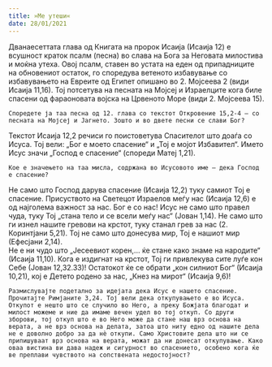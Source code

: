 ```yaml
---
title: »Ме утеши« 
date: 28/01/2021
---
```


Дванаесеттата глава од Книгата на пророк Исаија (Исаија 12) е всушност краток псалм (песна) во слава на Бога за Неговата милостива и моќна утеха. Овој псалм, ставен во устата на еден од припадниците на обновениот остаток, го споредува ветеното избавување со избавувањето на Евреите од Египет опишано во 2. Мојсеева 2 (види Исаија 11,16). Тој потсетува на песната на Мојсеј и Израелците кога биле спасени од фараоновата војска на Црвеното Море (види 2. Мојсеева 15).

`Споредете ја таа песна од 12. глава со текстот Откровение 15,2-4 – со песната на Мојсеј и Јагнето. Зошто и во двете песни се слави Бог?`

Текстот Исаија 12,2 речиси го поистоветува Спасителот што доаѓа со Исуса. Тој вели: „Бог е моето спасение“ и „Тој е мојот Избавител“. Името Исус значи „Господ е спасение“ (спореди Матеј 1,21).

`Кое е значењето на таа мисла, содржана во Исусовото име – дека Господ е спасение?`

Не само што Господ дарува спасение (Исаија 12,2) туку самиот Тој е спасение. Присуството на Светецот Израелов меѓу нас (Исаија 12,6) е од најголема важност за нас. Бог е со нас! Исус не само што правел чуда, туку Тој „стана тело и се всели меѓу нас“ (Јован 1,14). Не само што ги изнел нашите гревови на крстот, туку станал грев за нас (2. Коринтјани 5,21). Тој не само што донесува мир, Тој е нашиот мир (Ефесјани 2,14).
<br>
Не е ни чудо што „Јесеевиот корен,... ќе стане како знаме на народите“ (Исаија 11,10). Кога е издигнат на крстот, Тој ги привлекува сите луѓе кон Себе (Јован 12,32.33)! Остатокот ќе се обрати „кон силниот Бог“ (Исаија 10,21), кој е Детето родено за нас, „Кнез на мирот“ (Исаија 9,6)!

`Размислувајте подетално за идејата дека Исус е нашето спасение. Прочитајте Римјаните 3,24. Тој вели дека откупувањето е во Исуса. Откупот е нешто што се случило во Него, а преку Божјата благодат и милост можеме и ние да имаме вечен удел во тој откуп. Со други зборови, тој откуп што е во Него може да стане наш врз основа на верата, а не врз основа на делата, затоа што ниту едно од нашите дела не е доволно добро за да нè откупи. Само Христовите дела што ни се припишуваат врз основа на верата, можат да ни донесат откупување. Како оваа вистина ви дава надеж и сигурност во спасението, особено кога ќе ве преплави чувството на сопствената недостојност?`